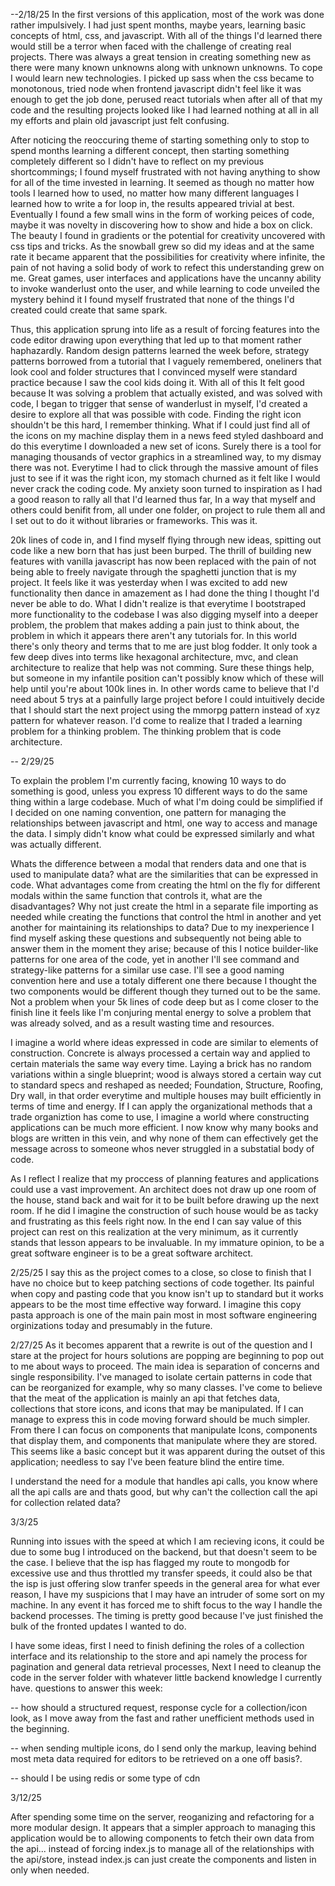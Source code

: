 --2/18/25
In the first versions of this application, most of the work was done rather impulsively. I had just spent months, maybe years, learning basic concepts of html, css, and javascript. With all of the things I'd learned there would still be a terror when faced with the challenge of creating real projects. There was always a great tension in creating something new as there were many known unknowns along with unknown unknowns. To cope I would learn new technologies. I picked up sass when the css became to monotonous, tried node when frontend javascript didn't feel like it was enough to get the job done, perused react tutorials when after all of that my code and the resulting projects looked like I had learned nothing at all in all my efforts and plain old javascript just felt confusing.

After noticing the reoccuring theme of starting something only to stop to spend months learning a different concept, then starting something completely different so I didn't have to reflect on my previous shortcommings; I found myself frustrated with not having anything to show for all of the time invested in learning. It seemed as though no matter how tools I learned how to used, no matter how many different languages I learned how to write a for loop in, the results appeared trivial at best. Eventually I found a few small wins in the form of working peices of code, maybe it was novelty in discovering how to show and hide a box on click. The beauty I found in gradients or the potential for creativity uncovered with css tips and tricks. As the snowball grew so did my ideas and at the same rate it became apparent that the possibilities for creativity where infinite, the pain of not having a solid body of work to refect this understanding grew on me. Great games, user interfaces and applications have the uncanny ability to invoke wanderlust onto the user, and while learning to code unveiled the mystery behind it I found myself frustrated that none of the things I'd created could create that same spark.

Thus, this application sprung into life as a result of forcing features into the code editor drawing upon everything that led up to that moment rather haphazardly. Random design patterns learned the week before, strategy patterns borrowed from a tutorial that I vaguely remembered, oneliners that look cool and folder structures that I convinced myself were standard practice because I saw the cool kids doing it. With all of this It felt good because It was solving a problem that actually existed, and was solved with code, I began to trigger that sense of wanderlust in myself, I'd created a desire to explore all that was possible with code. Finding the right icon shouldn't be this hard, I remember thinking. What if I could just find all of the icons on my machine display them in a news feed styled dashboard and do this everytime I downloaded a new set of icons. Surely there is a tool for managing thousands of vector graphics in a streamlined way, to my dismay there was not. Everytime I had to click through the massive amount of files just to see if it was the right icon, my stomach churned as it felt like I would never crack the coding code. My anxiety soon turned to inspiration as I had a good reason to rally all that I'd learned thus far, In a way that myself and others could benifit from, all under one folder, on project to rule them all and I set out to do it without libraries or frameworks. This was it.

20k lines of code in, and I find myself flying through new ideas, spitting out code like a new born that has just been burped. The thrill of building new features with vanilla javascript has now been replaced with the pain of not being able to freely navigate through the spaghetti junction that is my project. It feels like it was yesterday when I was excited to add new functionality then dance in amazement as I had done the thing I thought I'd never be able to do. What I didn't realize is that everytime I bootstraped more functionality to the codebase I was also digging myself into a deeper problem, the problem that makes adding a pain just to think about, the problem in which it appears there aren't any tutorials for. In this world there's only theory and terms that to me are just blog fodder. It only took a few deep dives into terms like hexagonal architecture, mvc, and clean architecture to realize that help was not comming. Sure these things help, but someone in my infantile position can't possibly know which of these will help until you're about 100k lines in. In other words came to believe that I'd need about 5 trys at a painfully large project before I could intuitively decide that I should start the next project using the mmorpg pattern instead of xyz pattern for whatever reason. I'd come to realize that I traded a learning problem for a thinking problem. The thinking problem that is code architecture.


-- 2/29/25

To explain the problem I'm currently facing, knowing 10 ways to do something is good, unless you express 10 different ways to do the same thing within a large codebase. Much of what I'm doing could be simplified if I decided on one naming convention, one pattern for managing the relationships between javascript and html, one way to access and manage the data. I simply didn't know what could be expressed similarly and what was actually different. 

Whats the difference between a modal that renders data and one that is used to manipulate data? what are the similarities that can be expressed in code. What advantages come from creating the html on the fly for different modals within the same function that controls it, what are the disadvantages? Why not just create the html in a separate file importing as needed while creating the functions that control the html in another and yet another for maintaining its relationships to data? Due to my inexperience I find myself asking these questions and subsequently not being able to answer them in the moment they arise; because of this I notice builder-like patterns for one area of the code, yet in another I'll see command and strategy-like patterns for a similar use case. I'll see a good naming convention here and use a totaly different one there because I thought the two components would be different though they turned out to be the same. Not a problem when your 5k lines of code deep but as I come closer to the finish line it feels like I'm conjuring mental energy to solve a problem that was already solved, and as a result wasting time and resources. 

I imagine a world where ideas expressed in code are similar to elements of construction. Concrete is always processed a certain way and applied to certain materials the same way every time. Laying a brick has no random variations within a single blueprint; wood is always stored a certain way cut to standard specs and reshaped as needed; Foundation, Structure, Roofing, Dry wall, in that order everytime and multiple houses may built efficiently in terms of time and energy. If I can apply the organizational methods that a trade organiztion has come to use, I imagine a world where constructing applications can be much more efficient. I now know why many books and blogs are written in this vein, and why none of them can effectively get the message across to someone whos never struggled in a substatial body of code.

As I reflect I realize that my proccess of planning features and applications could use a vast improvement. An architect does not draw up one room of the house, stand back and wait for it to be built before drawing up the next room. If he did I imagine the construction of such house would be as tacky and frustrating as this feels right now. In the end I can say value of this project can rest on this realization at the very minimum, as it currently stands that lesson appears to be invaluable. In my immature opinion, to be a great software engineer is to be a great software architect.

2/25/25
I say this as the project comes to a close, so close to finish that I have no choice but to keep patching sections of code together. Its painful when copy and pasting code that you know isn't up to standard but it works appears to be the most time effective way forward. I imagine this copy pasta approach is one of the main pain most in most software engineering orginizations today and presumably in the future.


2/27/25
As it becomes apparent that a rewrite is out of the question and I stare at the project for hours solutions are popping are beginning to pop out to me about ways to proceed. The main idea is separation of concerns and single responsibility. I've managed to isolate certain patterns in code that can be reorganized for example, why so many classes. I've come to believe that the meat of the application is mainly an api that fetches data, collections that store icons, and icons that may be manipulated. If I can manage to express this in code moving forward should be much simpler. From there I can focus on components that manipulate Icons, components that display them, and components that manipulate where they are stored. This seems like a basic concept but it was apparent during the outset of this application; needless to say I've been feature blind the entire time.

I understand the need for a module that handles api calls, you know where all the api calls are and thats good, but why can't the collection call the api for collection related data?


3/3/25

Running into issues with the speed at which I am recieving icons, it could be due to some bug I introduced on the backend, but that doesn't seem to be the case. I believe that the isp has flagged my route to mongodb for excessive use and thus throttled my transfer speeds, it could also be that the isp is just offering slow tranfer speeds in the general area for what ever reason, I have my suspicions that I may have an intruder of some sort on my machine. In any event it has forced me to shift focus to the way I handle the backend processes. The timing is pretty good because I've just finished the bulk of the fronted updates I wanted to do.

I have some ideas, first I need to finish defining the roles of a collection interface and its relationship to the store and api namely the process for pagination and general data retrieval processes, Next I need to cleanup the code in the server folder with whatever little backend knowledge I currently have. questions to answer this week:

-- how should a structured request, response cycle for a collection/icon look, as I move away  from the fast and rather unefficient methods used in the beginning.

-- when sending multiple icons, do I send only the markup, leaving behind most meta data required for editors to be retrieved on a one off basis?.

-- should I be using redis or some type of cdn


3/12/25

  After spending some time on the server, reoganizing and refactoring for a more modular design. It appears that a simpler approach to managing this application would be to allowing components to fetch their own data from the api...
  instead of forcing index.js to manage all of the relationships with the api/store, instead index.js can just create the components and listen in only when needed.
